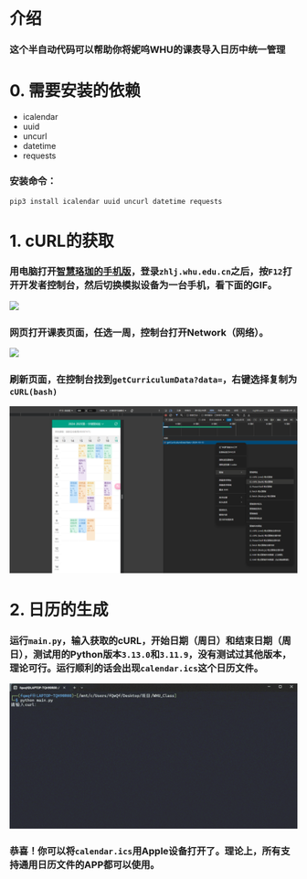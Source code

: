 # 介绍
### 这个半自动代码可以帮助你将妮呜WHU的课表导入日历中统一管理

# 0. 需要安装的依赖
+ icalendar
+ uuid
+ uncurl
+ datetime
+ requests

### 安装命令：
```
pip3 install icalendar uuid uncurl datetime requests
```
# 1. cURL的获取
### 用电脑打开[智慧珞珈的手机版](https://zhlj.whu.edu.cn/mobile/curriculum)，登录`zhlj.whu.edu.cn`之后，按`F12`打开开发者控制台，然后切换模拟设备为一台手机，看下面的GIF。
![](https://raw.githubusercontent.com/stephen-zeng/WHU_Class/master/guidance/1.gif)

### 网页打开课表页面，任选一周，控制台打开Network（网络）。
![](https://raw.githubusercontent.com/stephen-zeng/WHU_Class/master/guidance/2.gif)

### 刷新页面，在控制台找到`getCurriculumData?data=`，右键选择复制为`cURL(bash)`
![alt text](guidance/image.png)


# 2. 日历的生成
### 运行`main.py`，输入获取的cURL，开始日期（周日）和结束日期（周日），测试用的Python版本`3.13.0`和`3.11.9`，没有测试过其他版本，理论可行。运行顺利的话会出现`calendar.ics`这个日历文件。

![3.gif](guidance/3.gif)

### 恭喜！你可以将`calendar.ics`用Apple设备打开了。理论上，所有支持通用日历文件的APP都可以使用。